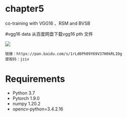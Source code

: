 # chapter5
co-training with VGG16 、RSM and BVSB

#vgg16 data
从百度网盘下载vgg16 pth 文件

![](source/vgg16-pth.png)

    链接：https://pan.baidu.com/s/1rLd6Ph09Y69V37H0kRLIOg
    提取码：jziv

# Requirements

- Python 3.7
- Pytorch 1.9.0
- numpy 1.20.2
- opencv-python=3.4.2.16
